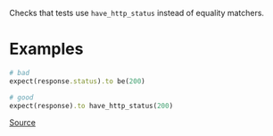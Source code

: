 
Checks that tests use `have_http_status` instead of equality matchers.

# Examples

```ruby
# bad
expect(response.status).to be(200)

# good
expect(response).to have_http_status(200)
```

[Source](http://www.rubydoc.info/gems/rubocop/RuboCop/Cop/RSpec/Rails/HaveHttpStatus)